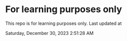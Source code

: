 # For learning purposes only
This repo is for learning purposes only.
Last updated at

Saturday, December 30, 2023 2:51:28 AM

